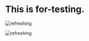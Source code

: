 This is for-testing.
===========

![refreshing](https://dl.dropboxusercontent.com/u/61919232/learnNcode/GmailLikePullToRefresh/gmail5.gif "refreshing")




![refreshing](https://dl.dropboxusercontent.com/u/61919232/learnNcode/GmailLikePullToRefresh/ezgif-save.gif "refreshing")

